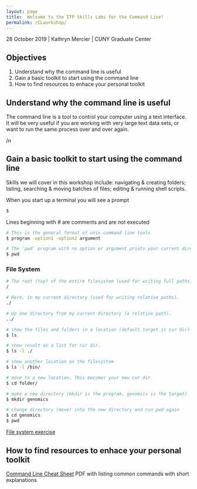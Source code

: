 ```yaml
---
layout: page
title:  Welcome to the ITP Skills Labs for the Command Line!
permalink: /CLworkshop/
---
```


28 October 2019 \| Kathryn Mercier \| CUNY Graduate Center

## __Objectives__

1. Understand why the command line is useful
2. Gain a basic toolkit to start using the command line
3. How to find resources to enhace your personal toolkit

## __Understand why the command line is useful__

The command line is a tool to control your computer using a text interface. It will be 
very useful if you are working with very large text data sets, or want to run the same
process over and over again. 

/n 
## __Gain a basic toolkit to start using the command line__

Skills we will cover in this workshop include: navigating & creating folders; 
listing, searching & moving batches of files; editing & running shell scripts. 

When you start up a terminal you will see a prompt

```bash
$ 
```

Lines beginning with # are comments and are not executed

```bash
# This is the general format of unix command line tools
$ program -option1 -option2 argument
```

```bash
# The 'pwd' program with no option or argument prints your current directory
$ pwd
```

### File System

```bash
# The root (top) of the entire filesystem (used for writing full paths).
/

# Here, in my current directory (used for writing relative paths).
./

# Up one directory from my current directory (a relative path).
../
```

```bash
# show the files and folders in a location (default target is cur dir)
$ ls 

# show result as a list for cur dir.
$ ls -l ./

# show another location on the filesystem
$ ls -l /bin/

# move to a new location. This becomes your new cur dir.
$ cd folder/
```
```bash
# make a new directory (mkdir is the program, genomics is the target)
$ mkdir genomics

# change directory (move) into the new directory and run pwd again
$ cd genomics
$ pwd
```
[File system exercise](/FSexercise)

## How to find resources to enhace your personal toolkit

[Command Line Cheat Sheet](https://www.git-tower.com/blog/command-line-cheat-sheet/) PDF with listing common commands with short explanations


